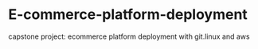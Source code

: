 # E-commerce-platform-deployment
capstone project: ecommerce platform deployment with git.linux and aws
